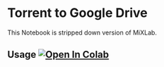 # Torrent to Google Drive

This Notebook is stripped down version of MiXLab.

## Usage [![Open In Colab](https://colab.research.google.com/assets/colab-badge.svg)](https://colab.research.google.com/github/shirooo39/Torrent-to-Google-Drive/blob/main/T2GD.ipynb)
